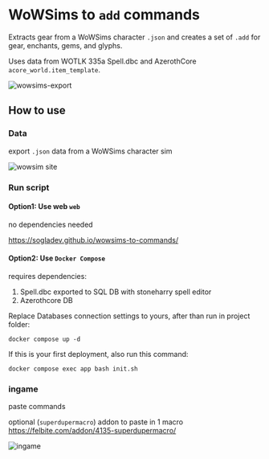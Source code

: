 # WoWSims to `add` commands
 Extracts gear from a WoWSims character `.json` and creates a set of `.add` for gear, enchants, gems, and glyphs.

Uses data from WOTLK 335a Spell.dbc and AzerothCore `acore_world.item_template`.


![wowsims-export](https://github.com/user-attachments/assets/3ac1387e-4a13-428a-8913-ea9f79fe1db0)

## How to use


### Data
export `.json` data from a WoWSims character sim

![wowsim site](web/img/how_to_export.png)


### Run script

#### Option1: Use web `web`
  no dependencies needed

https://sogladev.github.io/wowsims-to-commands/

#### Option2: Use `Docker Compose`
requires dependencies:
1. Spell.dbc exported to SQL DB with stoneharry spell editor
2. Azerothcore DB

Replace Databases connection settings to yours, after than run in project folder:
```
docker compose up -d
```
If this is your first deployment, also run this command:
```
docker compose exec app bash init.sh
```

### ingame
paste commands

optional (`superdupermacro`) addon to paste in 1 macro https://felbite.com/addon/4135-superdupermacro/

![ingame](images/example_output_after_use_macro_additems.jpg)
